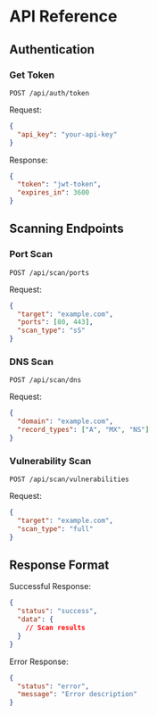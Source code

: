 # API Reference

## Authentication

### Get Token

```http
POST /api/auth/token
```

Request:

```json
{
  "api_key": "your-api-key"
}
```

Response:

```json
{
  "token": "jwt-token",
  "expires_in": 3600
}
```

## Scanning Endpoints

### Port Scan

```http
POST /api/scan/ports
```

Request:

```json
{
  "target": "example.com",
  "ports": [80, 443],
  "scan_type": "sS"
}
```

### DNS Scan

```http
POST /api/scan/dns
```

Request:

```json
{
  "domain": "example.com",
  "record_types": ["A", "MX", "NS"]
}
```

### Vulnerability Scan

```http
POST /api/scan/vulnerabilities
```

Request:

```json
{
  "target": "example.com",
  "scan_type": "full"
}
```

## Response Format

Successful Response:

```json
{
  "status": "success",
  "data": {
    // Scan results
  }
}
```

Error Response:

```json
{
  "status": "error",
  "message": "Error description"
}
```
